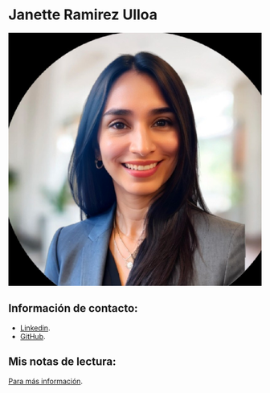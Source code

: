 # Janette Ramirez Ulloa
![Mi imagen](imagen.jpg)


## Información de contacto:
- [Linkedin](https://www.linkedin.com/in/janette-ramirez-ulloa-transformacion-digital/).
- [GitHub](https://github.com/Janette-Ramirez-Ulloa).

## Mis notas de lectura:
[Para más información](https://github.com/Janette-Ramirez-Ulloa/mindset).

